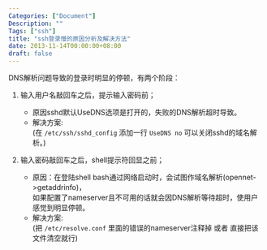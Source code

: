 ```yaml
---
Categories: ["Document"]
Description: ""
Tags: ["ssh"]
title: "ssh登录慢的原因分析及解决方法"
date: 2013-11-14T00:00:00+08:00
draft: false
---
```


DNS解析问题导致的登录时明显的停顿，有两个阶段：

1. 输入用户名敲回车之后，提示输入密码前；
    - 原因sshd默认UseDNS选项是打开的，失败的DNS解析超时导致。
    - 解决方案:  
      (在 `/etc/ssh/sshd_config` 添加一行 `UseDNS no` 可以关闭sshd的域名解析。)

2. 输入密码敲回车之后，shell提示符回显之前；
    - 原因：在登陆shell bash通过网络启动时，会试图作域名解析(opennet->getaddrinfo)，  
      如果配置了nameserver且不可用的话就会因DNS解析等待超时，使用户感觉到明显停顿。
    - 解决方案:  
      (把 `/etc/resolve.conf` 里面的错误的nameserver注释掉 或者 直接把该文件清空就行)

